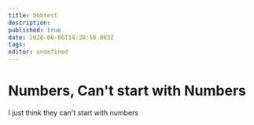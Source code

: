 ```yaml
---
title: bbbtest
description: 
published: true
date: 2020-06-06T14:28:50.003Z
tags: 
editor: undefined
---
```


# Numbers, Can't start with Numbers
I just think they can't start with numbers
